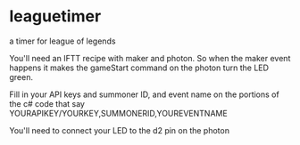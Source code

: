 # leaguetimer
a timer for league of legends

You'll need an IFTT recipe with maker and photon. So when the maker event happens it makes the gameStart command on the photon turn the LED green.

Fill in your API keys and summoner ID, and event name on the portions of the c# code that say YOURAPIKEY/YOURKEY,SUMMONERID,YOUREVENTNAME

You'll need to connect your LED to the d2 pin on the photon
